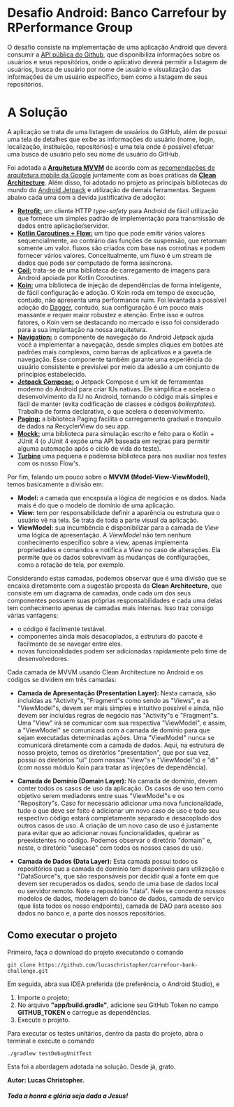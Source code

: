 # Desafio Android: Banco Carrefour by RPerformance Group

O desafio consiste na implementação de uma aplicação Android que deverá consumir a [API pública do Github](https://docs.github.com/pt/rest/guides/getting-started-with-the-rest-api), que disponibiliza informações sobre os usuários e seus repositórios, onde o aplicativo deverá permitir a listagem de usuários, busca de usuário por nome de usuário e visualização das informações de um usuário específico, bem como a listagem de seus repositórios.

# A Solução

A aplicação se trata de uma listagem de usuários do GitHub, além de possui uma tela de detalhes que exibe as informações do usuário (nome, login, localização, instituição, repositórios) e uma tela onde é possível efetuar uma busca de usuário pelo seu nome de usuário do GitHub.

Foi adotada a **[Arquitetura MVVM](https://en.wikipedia.org/wiki/Model%E2%80%93view%E2%80%93viewmodel)** de acordo com as [recomendações de arquitetura mobile da Google](https://developer.android.com/jetpack/guide) juntamente com as boas práticas da **[Clean Architecture](https://blog.cleancoder.com/uncle-bob/2012/08/13/the-clean-architecture.html)**. Além disso, foi adotado no projeto as principais bibliotecas do mundo do [Android Jetpack](https://developer.android.com/jetpack) e utilização de demais ferramentas. Seguem abaixo cada uma com a devida justificativa de adoção:

- **[Retrofit:](https://square.github.io/retrofit/)** um cliente HTTP *type-safety* para Android de fácil utilização que fornece um simples padrão de implementação para transmissão de dados entre aplicação/servidor.
- **[Kotlin Coroutines + Flow:](https://developer.android.com/kotlin/flow)** um tipo que pode emitir vários valores sequencialmente, ao contrário das funções de suspensão, que retornam somente um valor. fluxos são criados com base nas corrotinas e podem fornecer vários valores. Conceitualmente, um fluxo é um stream de dados que pode ser computado de forma assíncrona.
- **[Coil:](https://coil-kt.github.io/coil/)** trata-se de uma biblioteca de carregamento de imagens para Android apoiada por Kotlin Coroutines.
- **[Koin:](https://insert-koin.io/)** uma biblioteca de injeção de dependências de forma inteligente, de fácil configuração e adoção. O Koin roda em tempo de execução, contudo, não apresenta uma performance ruim. Foi levantada a possível adoção do [Dagger](https://dagger.dev/dev-guide/android.html), contudo, sua configuração é um pouco mais massante e requer maior robustez e atenção. Entre isso e outros fatores, o Koin vem se destacando no mercado e isso foi considerado para a sua implantação na nossa arquitetura.
- **[Navigation:](https://developer.android.com/guide/navigation)** o componente de navegação do Android Jetpack ajuda você a implementar a navegação, desde simples cliques em botões até padrões mais complexos, como barras de aplicativos e a gaveta de navegação. Esse componente também garante uma experiência do usuário consistente e previsível por meio da adesão a um conjunto de princípios estabelecido.
- **[Jetpack Compose:](https://developer.android.com/jetpack/compose)** o Jetpack Compose é um kit de ferramentas moderno do Android para criar IUs nativas. Ele simplifica e acelera o desenvolvimento da IU no Android, tornando o código mais simples e fácil de manter (evita codificação de classes e códigos *boilerplates*). Trabalha de forma declarativa, o que acelera o desenvolvimento.
- **[Paging:](https://developer.android.com/jetpack/compose)** a biblioteca Paging facilita o carregamento gradual e tranquilo de dados na RecyclerView do seu app.  
- **[Mockk:](https://mockk.io/)** uma biblioteca para simulação escrito e feito para o Kotlin + JUnit 4 (o JUnit 4 expõe uma API baseada em regras para permitir alguma automação após o ciclo de vida do teste).
- **[Turbine](https://github.com/cashapp/turbine)** uma pequena e poderosa biblioteca para nos auxiliar nos testes com os nosso Flow's.

Por fim, falando um pouco sobre o **MVVM (Model-View-ViewModel)**, temos basicamente a divisão em:

- **Model:** a camada que encapsula a lógica de negócios e os dados. Nada mais é do que o modelo de domínio de uma aplicação.
- **View:** tem por responsabilidade definir a aparência ou estrutura que o usuário vê na tela. Se trata de toda a parte visual da aplicação.
- **ViewModel:** sua incumbência é disponibilizar para a camada de *View* uma lógica de apresentação. A *ViewModel* não tem nenhum conhecimento específico sobre a view, apenas implementa propriedades e comandos e notifica a *View* no caso de alterações. Ela permite que os dados sobrevivam às mudanças de configurações, como a rotação de tela, por exemplo.

Considerando estas camadas, podemos observar que é uma divisão que se encaixa diretamente com a sugestão proposta da **Clean Architecture**, que consiste em um diagrama de camadas, onde cada um dos seus componentes possuem suas próprias responsabilidades e cada uma delas tem conhecimento apenas de camadas mais internas. Isso traz consigo várias vantagens:

- o código é facilmente testável.
- componentes ainda mais desacoplados, a estrutura do pacote é facilmente de se navegar entre eles.
- novas funcionalidades podem ser adicionadas rapidamente pelo time de desenvolvedores.

Cada camada de MVVM usando Clean Architecture no Android e os códigos se dividem em três camadas:

- **Camada de Apresentação (Presentation Layer):** Nesta camada, são incluídas as "Activity"s, "Fragment"s como sendo as "Views", e as "ViewModel"s, devem ser mais simples e intuitivo possível e ainda, não devem ser incluídas regras de negócio nas "Activity"s e "Fragment"s. Uma "View" irá se comunicar com sua respectiva "ViewModel", e assim, a "ViewModel" se comunicará com a camada de domínio para que sejam executadas determinadas ações. Uma "ViewModel" nunca se comunicará diretamente com a camada de dados. Aqui, na estrutura de nosso projeto, temos os diretórios "presentation", que por sua vez, possui os diretórios "ui" (com nossas "View"s e "ViewModel"s) e "di" (com nosso módulo Koin para tratar as injeções de dependência).

- **Camada de Domínio (Domain Layer):** Na camada de domínio, devem conter todos os casos de uso da aplicação. Os casos de uso tem como objetivo serem mediadores entre suas "ViewModel"s e os "Repository"s. Caso for necessário adicionar uma nova funcionalidade, tudo o que deve ser feito é adicionar um novo caso de uso e todo seu respectivo código estará completamente separado e desacoplado dos outros casos de uso. A criação de um novo caso de uso é justamente para evitar que ao adicionar novas funcionalidades, quebrar as preexistentes no código. Podemos observar o diretório "domain" e, neste, o diretório "usecase" com todos os nossos casos de uso.

- **Camada de Dados (Data Layer):** Esta camada possui todos os repositórios que a camada de domínio tem disponíveis para utilização e "DataSource"s, que são responsáveis por decidir qual a fonte em que devem ser recuperados os dados, sendo de uma base de dados local ou servidor remoto. Note o repositório "data". Nele se concentra nossos modelos de dados, modelagem do banco de dados, camada de serviço (que lista todos os nosso endpoints), camada de DAO para acesso aos dados no banco e, a parte dos nossos repositórios.

## Como executar o projeto

Primeiro, faça o download do projeto executando o comando

```
git clone https://github.com/lucaschristopher/carrefour-bank-challenge.git
```

Em seguida, abra sua IDEA preferida (de preferência, o Android Studio), e

1. Importe o projeto;
2. No arquivo **"app/build.gradle"**, adicione seu GitHub Token no campo **GITHUB_TOKEN** e carregue as dependências.
3. Execute o projeto.

Para executar os testes unitários, dentro da pasta do projeto, abra o terminal e execute o comando

```
./gradlew testDebugUnitTest
```
Esta foi a abordagem adotada na solução. Desde já, grato.

**Autor: Lucas Christopher.**

##### _Toda a honra e glória seja dada a Jesus!_


